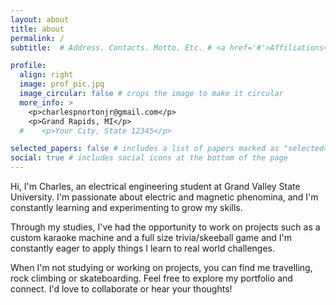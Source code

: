 ```yaml
---
layout: about
title: about
permalink: /
subtitle:  # Address. Contacts. Motto. Etc. # <a href='#'>Affiliations</a>.

profile:
  align: right
  image: prof_pic.jpg
  image_circular: false # crops the image to make it circular
  more_info: >
    <p>charlespnortonjr@gmail.com</p>
    <p>Grand Rapids, MI</p>
  #    <p>Your City, State 12345</p>

selected_papers: false # includes a list of papers marked as "selected={true}"
social: true # includes social icons at the bottom of the page
---
```

Hi, I'm Charles, an electrical engineering student at Grand Valley State University. I'm passionate about electric and magnetic phenomina, and I'm constantly learning and experimenting to grow my skills.

Through my studies, I've had the opportunity to work on projects such as a custom karaoke machine and a full size trivia/skeeball game and I'm constantly eager to apply things I learn to real world challenges.

When I'm not studying or working on projects, you can find me travelling, rock climbing or skateboarding. Feel free to explore my portfolio and connect. I'd love to collaborate or hear your thoughts!
